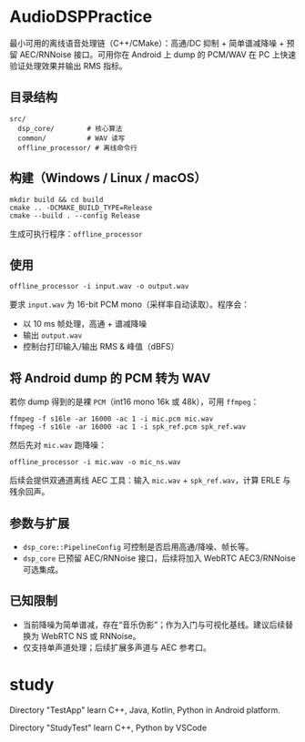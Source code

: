 # AudioDSPPractice

最小可用的离线语音处理链（C++/CMake）：高通/DC 抑制 + 简单谱减降噪 + 预留 AEC/RNNoise 接口。可用你在 Android 上 dump 的 PCM/WAV 在 PC 上快速验证处理效果并输出 RMS 指标。

## 目录结构

```
src/
  dsp_core/        # 核心算法
  common/          # WAV 读写
  offline_processor/ # 离线命令行
```

## 构建（Windows / Linux / macOS）

```
mkdir build && cd build
cmake .. -DCMAKE_BUILD_TYPE=Release
cmake --build . --config Release
```

生成可执行程序：`offline_processor`

## 使用

```
offline_processor -i input.wav -o output.wav
```

要求 `input.wav` 为 16-bit PCM mono（采样率自动读取）。程序会：
- 以 10 ms 帧处理，高通 + 谱减降噪
- 输出 `output.wav`
- 控制台打印输入/输出 RMS & 峰值（dBFS）

## 将 Android dump 的 PCM 转为 WAV

若你 dump 得到的是裸 `PCM`（int16 mono 16k 或 48k），可用 `ffmpeg`：

```
ffmpeg -f s16le -ar 16000 -ac 1 -i mic.pcm mic.wav
ffmpeg -f s16le -ar 16000 -ac 1 -i spk_ref.pcm spk_ref.wav
```

然后先对 `mic.wav` 跑降噪：

```
offline_processor -i mic.wav -o mic_ns.wav
```

后续会提供双通道离线 AEC 工具：输入 `mic.wav` + `spk_ref.wav`，计算 ERLE 与残余回声。

## 参数与扩展

- `dsp_core::PipelineConfig` 可控制是否启用高通/降噪、帧长等。
- `dsp_core` 已预留 AEC/RNNoise 接口，后续将加入 WebRTC AEC3/RNNoise 可选集成。

## 已知限制

- 当前降噪为简单谱减，存在“音乐伪影”；作为入门与可视化基线。建议后续替换为 WebRTC NS 或 RNNoise。
- 仅支持单声道处理；后续扩展多声道与 AEC 参考口。

# study
Directory "TestApp"
learn C++, Java, Kotlin, Python in Android platform.

Directory "StudyTest"
learn C++, Python by VSCode
